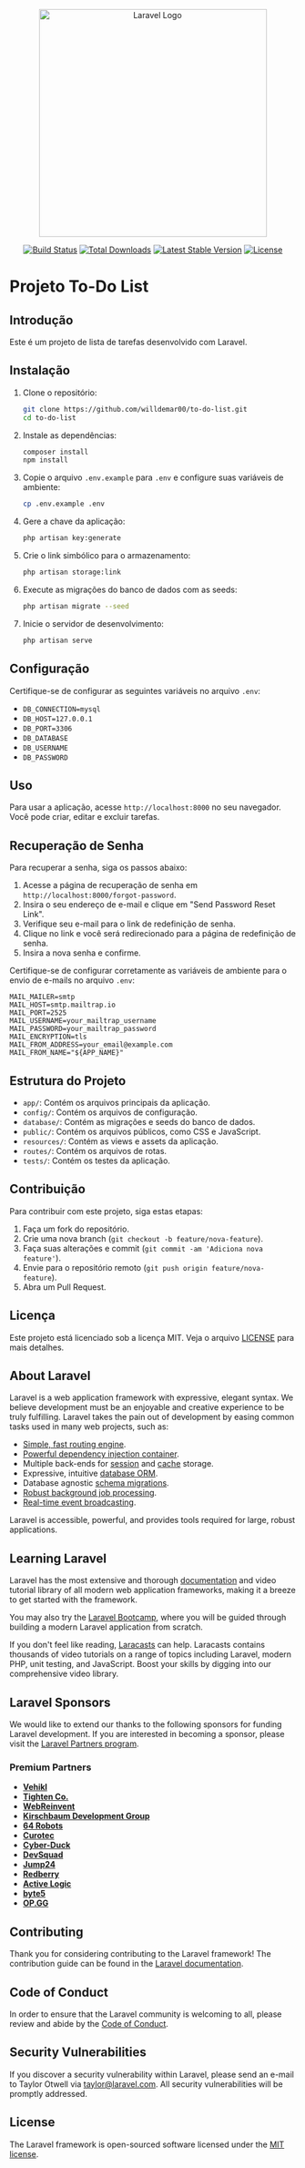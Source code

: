 <p align="center"><a href="https://laravel.com" target="_blank"><img src="https://raw.githubusercontent.com/laravel/art/master/logo-lockup/5%20SVG/2%20CMYK/1%20Full%20Color/laravel-logolockup-cmyk-red.svg" width="400" alt="Laravel Logo"></a></p>

<p align="center">
<a href="https://github.com/laravel/framework/actions"><img src="https://github.com/laravel/framework/workflows/tests/badge.svg" alt="Build Status"></a>
<a href="https://packagist.org/packages/laravel/framework"><img src="https://img.shields.io/packagist/dt/laravel/framework" alt="Total Downloads"></a>
<a href="https://packagist.org/packages/laravel/framework"><img src="https://img.shields.io/packagist/v/laravel/framework" alt="Latest Stable Version"></a>
<a href="https://packagist.org/packages/laravel/framework"><img src="https://img.shields.io/packagist/l/laravel/framework" alt="License"></a>
</p>

# Projeto To-Do List

## Introdução
Este é um projeto de lista de tarefas desenvolvido com Laravel.

## Instalação
1. Clone o repositório:
    ```bash
    git clone https://github.com/willdemar00/to-do-list.git
    cd to-do-list
    ```

2. Instale as dependências:
    ```bash
    composer install
    npm install
    ```

3. Copie o arquivo `.env.example` para `.env` e configure suas variáveis de ambiente:
    ```bash
    cp .env.example .env
    ```

4. Gere a chave da aplicação:
    ```bash
    php artisan key:generate
    ```

5. Crie o link simbólico para o armazenamento:
    ```bash
    php artisan storage:link
    ```

6. Execute as migrações do banco de dados com as seeds:
    ```bash
    php artisan migrate --seed
    ```

7. Inicie o servidor de desenvolvimento:
    ```bash
    php artisan serve
    ```

## Configuração
Certifique-se de configurar as seguintes variáveis no arquivo `.env`:
- `DB_CONNECTION=mysql`
- `DB_HOST=127.0.0.1`
- `DB_PORT=3306`
- `DB_DATABASE`
- `DB_USERNAME`
- `DB_PASSWORD`

## Uso
Para usar a aplicação, acesse `http://localhost:8000` no seu navegador. Você pode criar, editar e excluir tarefas.

## Recuperação de Senha

Para recuperar a senha, siga os passos abaixo:

1. Acesse a página de recuperação de senha em `http://localhost:8000/forgot-password`.
2. Insira o seu endereço de e-mail e clique em "Send Password Reset Link".
3. Verifique seu e-mail para o link de redefinição de senha.
4. Clique no link e você será redirecionado para a página de redefinição de senha.
5. Insira a nova senha e confirme.

Certifique-se de configurar corretamente as variáveis de ambiente para o envio de e-mails no arquivo `.env`:

```dotenv
MAIL_MAILER=smtp
MAIL_HOST=smtp.mailtrap.io
MAIL_PORT=2525
MAIL_USERNAME=your_mailtrap_username
MAIL_PASSWORD=your_mailtrap_password
MAIL_ENCRYPTION=tls
MAIL_FROM_ADDRESS=your_email@example.com
MAIL_FROM_NAME="${APP_NAME}"
```

## Estrutura do Projeto
- `app/`: Contém os arquivos principais da aplicação.
- `config/`: Contém os arquivos de configuração.
- `database/`: Contém as migrações e seeds do banco de dados.
- `public/`: Contém os arquivos públicos, como CSS e JavaScript.
- `resources/`: Contém as views e assets da aplicação.
- `routes/`: Contém os arquivos de rotas.
- `tests/`: Contém os testes da aplicação.

## Contribuição
Para contribuir com este projeto, siga estas etapas:
1. Faça um fork do repositório.
2. Crie uma nova branch (`git checkout -b feature/nova-feature`).
3. Faça suas alterações e commit (`git commit -am 'Adiciona nova feature'`).
4. Envie para o repositório remoto (`git push origin feature/nova-feature`).
5. Abra um Pull Request.

## Licença
Este projeto está licenciado sob a licença MIT. Veja o arquivo [LICENSE](LICENSE) para mais detalhes.

## About Laravel

Laravel is a web application framework with expressive, elegant syntax. We believe development must be an enjoyable and creative experience to be truly fulfilling. Laravel takes the pain out of development by easing common tasks used in many web projects, such as:

- [Simple, fast routing engine](https://laravel.com/docs/routing).
- [Powerful dependency injection container](https://laravel.com/docs/container).
- Multiple back-ends for [session](https://laravel.com/docs/session) and [cache](https://laravel.com/docs/cache) storage.
- Expressive, intuitive [database ORM](https://laravel.com/docs/eloquent).
- Database agnostic [schema migrations](https://laravel.com/docs/migrations).
- [Robust background job processing](https://laravel.com/docs/queues).
- [Real-time event broadcasting](https://laravel.com/docs/broadcasting).

Laravel is accessible, powerful, and provides tools required for large, robust applications.

## Learning Laravel

Laravel has the most extensive and thorough [documentation](https://laravel.com/docs) and video tutorial library of all modern web application frameworks, making it a breeze to get started with the framework.

You may also try the [Laravel Bootcamp](https://bootcamp.laravel.com), where you will be guided through building a modern Laravel application from scratch.

If you don't feel like reading, [Laracasts](https://laracasts.com) can help. Laracasts contains thousands of video tutorials on a range of topics including Laravel, modern PHP, unit testing, and JavaScript. Boost your skills by digging into our comprehensive video library.

## Laravel Sponsors

We would like to extend our thanks to the following sponsors for funding Laravel development. If you are interested in becoming a sponsor, please visit the [Laravel Partners program](https://partners.laravel.com).

### Premium Partners

- **[Vehikl](https://vehikl.com/)**
- **[Tighten Co.](https://tighten.co)**
- **[WebReinvent](https://webreinvent.com/)**
- **[Kirschbaum Development Group](https://kirschbaumdevelopment.com)**
- **[64 Robots](https://64robots.com)**
- **[Curotec](https://www.curotec.com/services/technologies/laravel/)**
- **[Cyber-Duck](https://cyber-duck.co.uk)**
- **[DevSquad](https://devsquad.com/hire-laravel-developers)**
- **[Jump24](https://jump24.co.uk)**
- **[Redberry](https://redberry.international/laravel/)**
- **[Active Logic](https://activelogic.com)**
- **[byte5](https://byte5.de)**
- **[OP.GG](https://op.gg)**

## Contributing

Thank you for considering contributing to the Laravel framework! The contribution guide can be found in the [Laravel documentation](https://laravel.com/docs/contributions).

## Code of Conduct

In order to ensure that the Laravel community is welcoming to all, please review and abide by the [Code of Conduct](https://laravel.com/docs/contributions#code-of-conduct).

## Security Vulnerabilities

If you discover a security vulnerability within Laravel, please send an e-mail to Taylor Otwell via [taylor@laravel.com](mailto:taylor@laravel.com). All security vulnerabilities will be promptly addressed.

## License

The Laravel framework is open-sourced software licensed under the [MIT license](https://opensource.org/licenses/MIT).
